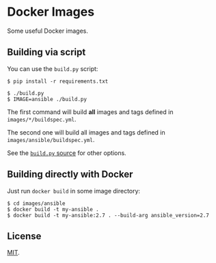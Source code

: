 # Docker Images

Some useful Docker images.

## Building via script

You can use the `build.py` script:

```console
$ pip install -r requirements.txt

$ ./build.py
$ IMAGE=ansible ./build.py
```

The first command will build **all** images and tags defined in `images/*/buildspec.yml`.

The second one will build all images and tags defined in `images/ansible/buildspec.yml`.

See the [`build.py` source](build.py) for other options.

## Building directly with Docker

Just run `docker build` in some image directory:

```console
$ cd images/ansible
$ docker build -t my-ansible .
$ docker build -t my-ansible:2.7 . --build-arg ansible_version=2.7
```

## License

[MIT](LICENSE).
